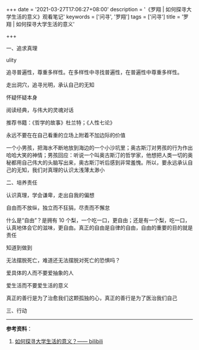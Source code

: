 +++
date = '2021-03-27T17:06:27+08:00'
description = '《罗翔 | 如何探寻大学生活的意义》观看笔记'
keywords = ['问寻', '罗翔']
tags = ['问寻']
title = '罗翔 | 如何探寻大学生活的意义'

+++

一、追求真理

ulity

追寻普遍性，尊重多样性。在多样性中寻找普遍性，在普遍性中尊重多样性。

走出洞穴，追寻光明，承认自己的无知

怀疑怀疑本身

阅读经典，与伟大的灵魂对话

推荐书籍：《哲学的故事》杜兰特；《人性七论》

永远不要在在自己看重的立场上附着不加边际的价值

一个小男孩，把海水不断地放到海边的一个小沙坑里；奥古斯汀对男孩的行为作出哈哈大笑的神情；男孩回应：听说一个叫奥古斯汀的哲学家，他想把人类一切的奥秘都用自己伟大的头脑写出来，奥古斯汀听后感到非常羞愧。所以，要永远承认自己的无知，我们对真理的认识太浅薄太渺小

二、培养责任

认识真理，学会谦卑，走出自我的偏想

自由而不放纵，独立而不狂狷，尽责而不懈怠

什么是“自由”？是拥有 10 个梨，一个吃一口，更自由；还是有一个梨，吃一口，认真地体会它的滋味，更自由。真正的自由是自律的自由，自由的重要的目的就是责任

知道到做到

无法摆脱死亡，难道还无法摆脱对死亡的恐惧吗？

爱具体的人而不要爱抽象的人

爱生活而不要爱生活的意义

真正的善行是为了治愈我们这颗孤独的心，真正的善行是为了医治我们自己

三、行动

---

**参考资料**：

1. [如何探寻大学生活的意义？—— bilibili](https://u.yidajiabei.xyz/1)
